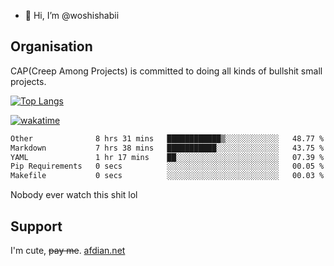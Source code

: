 - 👋 Hi, I’m @woshishabii

## Organisation

CAP(Creep Among Projects) is committed to doing all kinds of bullshit small projects.

[![Top Langs](https://github-readme-stats.vercel.app/api/top-langs/?username=woshishabii&layout=compact)](https://github.com/anuraghazra/github-readme-stats)

[![wakatime](https://wakatime.com/badge/user/34d02784-acc1-4a16-82d7-33fdb53c4ed6.svg)](https://wakatime.com/@34d02784-acc1-4a16-82d7-33fdb53c4ed6)


<!--START_SECTION:waka-->

```txt
Other              8 hrs 31 mins   ████████████▒░░░░░░░░░░░░   48.77 %
Markdown           7 hrs 38 mins   ███████████░░░░░░░░░░░░░░   43.75 %
YAML               1 hr 17 mins    ██░░░░░░░░░░░░░░░░░░░░░░░   07.39 %
Pip Requirements   0 secs          ░░░░░░░░░░░░░░░░░░░░░░░░░   00.05 %
Makefile           0 secs          ░░░░░░░░░░░░░░░░░░░░░░░░░   00.03 %
```

<!--END_SECTION:waka-->

Nobody ever watch this shit lol

## Support
I'm cute, ~~pay me~~.
[afdian.net](https://afdian.com/a/woshishabi)

<!---
woshishabii/woshishabii is a ✨ special ✨ repository because its `README.md` (this file) appears on your GitHub profile.
You can click the Preview link to take a look at your changes.
--->
